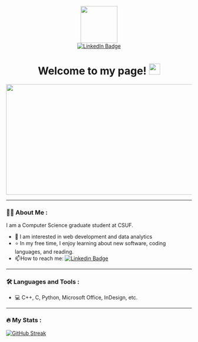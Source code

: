 <div id="header" align="center">
  <img src="https://media.giphy.com/media/XAa4mcd5vzfqFi4LSN/giphy.gif" width="100"/>
</div>

<div id="badges" align="center">
  <a href="https://www.linkedin.com/in/priyanka-kotak/">
    <img src="https://img.shields.io/badge/LinkedIn-blue?style=for-the-badge&logo=linkedin&logoColor=white" alt="LinkedIn Badge"/>
  </a>
</div>

<h1 style="text" align="center">
Welcome to my page!
<img src="https://media.giphy.com/media/hvRJCLFzcasrR4ia7z/giphy.gif" width="30px"/>
</h1>

<div align="center">
  <img src="https://media.giphy.com/media/WRRL1EKo9rNe12S4zh/giphy.gif" width="600" height="300"/>
</div>

---

### :woman_technologist: About Me :
I am a Computer Science graduate student at CSUF.
- :fairy: I am interested in web development and data analytics
- :star: In my free time, I enjoy learning about new software, coding languages, and reading. 
- :mailbox:How to reach me: [![Linkedin Badge](https://img.shields.io/badge/-kakbar-blue?style=flat&logo=Linkedin&logoColor=white)](https://www.linkedin.com/in/priyanka-kotak/)

---

### :hammer_and_wrench: Languages and Tools :
- :computer: C++, C, Python, Microsoft Office, InDesign, etc. 

---

### :fire: My Stats :
[![GitHub Streak](http://github-readme-streak-stats.herokuapp.com?user=pkotak1794&theme=dark&background=000000)](https://git.io/streak-stats)
